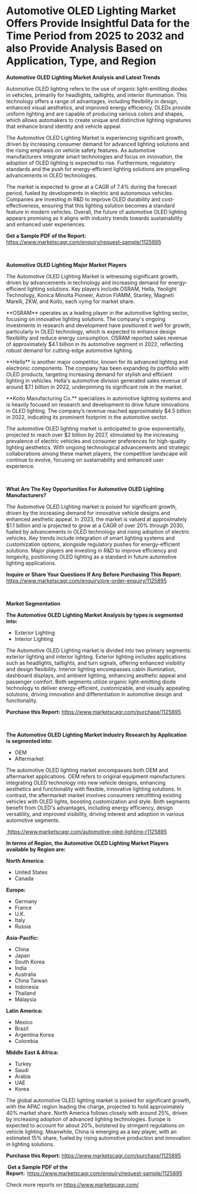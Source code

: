 <p><h1>Automotive OLED Lighting Market Offers Provide Insightful Data for the Time Period from 2025 to 2032 and also Provide Analysis Based on Application, Type, and Region</h1></p><p><strong>Automotive OLED Lighting Market Analysis and Latest Trends</strong></p>
<p><p>Automotive OLED lighting refers to the use of organic light-emitting diodes in vehicles, primarily for headlights, taillights, and interior illumination. This technology offers a range of advantages, including flexibility in design, enhanced visual aesthetics, and improved energy efficiency. OLEDs provide uniform lighting and are capable of producing various colors and shapes, which allows automakers to create unique and distinctive lighting signatures that enhance brand identity and vehicle appeal.</p><p>The Automotive OLED Lighting Market is experiencing significant growth, driven by increasing consumer demand for advanced lighting solutions and the rising emphasis on vehicle safety features. As automotive manufacturers integrate smart technologies and focus on innovation, the adoption of OLED lighting is expected to rise. Furthermore, regulatory standards and the push for energy-efficient lighting solutions are propelling advancements in OLED technologies.</p><p>The market is expected to grow at a CAGR of 7.4% during the forecast period, fueled by developments in electric and autonomous vehicles. Companies are investing in R&D to improve OLED durability and cost-effectiveness, ensuring that this lighting solution becomes a standard feature in modern vehicles. Overall, the future of automotive OLED lighting appears promising as it aligns with industry trends towards sustainability and enhanced user experiences.</p></p>
<p><strong>Get a Sample PDF of the Report:&nbsp;</strong> <a href="https://www.marketscagr.com/enquiry/request-sample/1125895?utm_campaign=3195&utm_medium=2&utm_source=Github&utm_content=ia&utm_term=30032025&utm_id=automotive-oled-lighting">https://www.marketscagr.com/enquiry/request-sample/1125895</a></p>
<p>&nbsp;</p>
<p><strong>Automotive OLED Lighting Major Market Players</strong></p>
<p><p>The Automotive OLED Lighting Market is witnessing significant growth, driven by advancements in technology and increasing demand for energy-efficient lighting solutions. Key players include OSRAM, Hella, Yeolight Technology, Konica Minolta Pioneer, Astron FIAMM, Stanley, Magneti Marelli, ZKW, and Koito, each vying for market share.</p><p>**OSRAM** operates as a leading player in the automotive lighting sector, focusing on innovative lighting solutions. The company's ongoing investments in research and development have positioned it well for growth, particularly in OLED technology, which is expected to enhance design flexibility and reduce energy consumption. OSRAM reported sales revenue of approximately $4.1 billion in its automotive segment in 2022, reflecting robust demand for cutting-edge automotive lighting.</p><p>**Hella** is another major competitor, known for its advanced lighting and electronic components. The company has been expanding its portfolio with OLED products, targeting increasing demand for stylish and efficient lighting in vehicles. Hella's automotive division generated sales revenue of around $7.1 billion in 2022, underpinning its significant role in the market.</p><p>**Koito Manufacturing Co.** specializes in automotive lighting systems and is heavily focused on research and development to drive future innovations in OLED lighting. The company’s revenue reached approximately $4.5 billion in 2022, indicating its prominent footprint in the automotive sector.</p><p>The automotive OLED lighting market is anticipated to grow exponentially, projected to reach over $2 billion by 2027, stimulated by the increasing prevalence of electric vehicles and consumer preferences for high-quality lighting aesthetics. With ongoing technological advancements and strategic collaborations among these market players, the competitive landscape will continue to evolve, focusing on sustainability and enhanced user experience.</p></p>
<p>&nbsp;</p>
<p><strong>What Are The Key Opportunities For Automotive OLED Lighting Manufacturers?</strong></p>
<p><p>The Automotive OLED Lighting market is poised for significant growth, driven by the increasing demand for innovative vehicle designs and enhanced aesthetic appeal. In 2023, the market is valued at approximately $1.1 billion and is projected to grow at a CAGR of over 20% through 2030, fueled by advancements in OLED technology and rising adoption of electric vehicles. Key trends include integration of smart lighting systems and customization options, alongside regulatory pushes for energy-efficient solutions. Major players are investing in R&D to improve efficiency and longevity, positioning OLED lighting as a standard in future automotive lighting applications.</p></p>
<p><strong>Inquire or Share Your Questions If Any Before Purchasing This Report:</strong> <a href="https://www.marketscagr.com/enquiry/pre-order-enquiry/1125895?utm_campaign=3195&utm_medium=2&utm_source=Github&utm_content=ia&utm_term=30032025&utm_id=automotive-oled-lighting">https://www.marketscagr.com/enquiry/pre-order-enquiry/1125895</a></p>
<p>&nbsp;</p>
<p><strong>Market Segmentation</strong></p>
<p><strong>The Automotive OLED Lighting Market Analysis by types is segmented into:</strong></p>
<p><ul><li>Exterior Lighting</li><li>Interior Lighting</li></ul></p>
<p><p>The Automotive OLED Lighting market is divided into two primary segments: exterior lighting and interior lighting. Exterior lighting includes applications such as headlights, taillights, and turn signals, offering enhanced visibility and design flexibility. Interior lighting encompasses cabin illumination, dashboard displays, and ambient lighting, enhancing aesthetic appeal and passenger comfort. Both segments utilize organic light-emitting diode technology to deliver energy-efficient, customizable, and visually appealing solutions, driving innovation and differentiation in automotive design and functionality.</p></p>
<p><strong>Purchase this Report:&nbsp;</strong><a href="https://www.marketscagr.com/purchase/1125895?utm_campaign=3195&utm_medium=2&utm_source=Github&utm_content=ia&utm_term=30032025&utm_id=automotive-oled-lighting">https://www.marketscagr.com/purchase/1125895</a></p>
<p>&nbsp;</p>
<p><strong>The Automotive OLED Lighting Market Industry Research by Application is segmented into:</strong></p>
<p><ul><li>OEM</li><li>Aftermarket</li></ul></p>
<p><p>The automotive OLED lighting market encompasses both OEM and aftermarket applications. OEM refers to original equipment manufacturers integrating OLED technology into new vehicle designs, enhancing aesthetics and functionality with flexible, innovative lighting solutions. In contrast, the aftermarket market involves consumers retrofitting existing vehicles with OLED lights, boosting customization and style. Both segments benefit from OLED's advantages, including energy efficiency, design versatility, and improved visibility, driving interest and adoption in various automotive segments.</p></p>
<p><a href="https://www.marketscagr.com/automotive-oled-lighting-r1125895?utm_campaign=3195&utm_medium=2&utm_source=Github&utm_content=ia&utm_term=30032025&utm_id=automotive-oled-lighting">&nbsp;https://www.marketscagr.com/automotive-oled-lighting-r1125895</a></p>
<p><strong>In terms of Region, the Automotive OLED Lighting Market Players available by Region are:</strong></p>
<p>
    <p> <strong> North America: </strong>
        <ul>
            <li>United States</li>
            <li>Canada</li>
        </ul>
        </p> 
    <p> <strong> Europe: </strong>
        <ul>
            <li>Germany</li>
            <li>France</li>
            <li>U.K.</li>
            <li>Italy</li>
            <li>Russia</li>
        </ul>
        </p> 
    <p> <strong> Asia-Pacific: </strong>
        <ul>
            <li>China</li>
            <li>Japan</li>
            <li>South Korea</li>
            <li>India</li>
            <li>Australia</li>
            <li>China Taiwan</li>
            <li>Indonesia</li>
            <li>Thailand</li>
            <li>Malaysia</li>
        </ul>
        </p> 
    <p> <strong> Latin America: </strong>
        <ul>
            <li>Mexico</li>
            <li>Brazil</li>
            <li>Argentina Korea</li>
            <li>Colombia</li>
        </ul>
        </p> 
    <p> <strong> Middle East & Africa: </strong>
        <ul>
            <li>Turkey</li>
            <li>Saudi</li>
            <li>Arabia</li>
            <li>UAE</li>
            <li>Korea</li>
        </ul>
    </p>
    </p>
<p><p>The global automotive OLED lighting market is poised for significant growth, with the APAC region leading the charge, projected to hold approximately 40% market share. North America follows closely with around 25%, driven by increasing adoption of advanced lighting technologies. Europe is expected to account for about 20%, bolstered by stringent regulations on vehicle lighting. Meanwhile, China is emerging as a key player, with an estimated 15% share, fueled by rising automotive production and innovation in lighting solutions.</p></p>
<p><strong>Purchase this Report: </strong><a href="https://www.marketscagr.com/purchase/1125895?utm_campaign=3195&utm_medium=2&utm_source=Github&utm_content=ia&utm_term=30032025&utm_id=automotive-oled-lighting">https://www.marketscagr.com/purchase/1125895</a></p>
<p>&nbsp;<strong>Get a Sample PDF of the Report:&nbsp;&nbsp;</strong><a href="https://www.marketscagr.com/enquiry/request-sample/1125895?utm_campaign=3195&utm_medium=2&utm_source=Github&utm_content=ia&utm_term=30032025&utm_id=automotive-oled-lighting">https://www.marketscagr.com/enquiry/request-sample/1125895</a></p>
<p><strong></strong></p>
<p>Check more reports on <a href="https://www.marketscagr.com/?utm_campaign=3195&utm_medium=2&utm_source=Github&utm_content=ia&utm_term=30032025&utm_id=automotive-oled-lighting">https://www.marketscagr.com/</a></p>